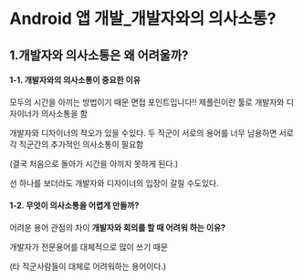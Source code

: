 # Android 앱 개발_개발자와의 의사소통?
## 1.개발자와 의사소통은 왜 어려울까?
#### 1-1. 개발자와의 의사소통이 중요한 이유

모두의 시간을 아끼는 방법이기 때문
면접 포인트입니다!!
제플린이란 툴로 개발자와 디자이너가 의사소통을 함

개발자와 디자이너의 착오가 있을 수있다.
두 직군이 서로의 용어를 너무 남용하면 서로 각 직군간의 추가적인 의사소통이 필요함

(결국 처음으로 돌아가 시간을 아끼지 못하게 된다.)

선 하나를 보더라도 개발자와 디자이너의 입장이 갈릴 수도있다.

#### 1-2. 무엇이 의사소통을 어렵게 만들까?
어려운 용어
관점의 차이
**개발자와 회의를 할 때 어려워 하는 이유?**

개발자가 전문용어를 대체적으로 많이 쓰기 때문

(타 직군사람들이 대체로 어려워하는 용어이다.)
